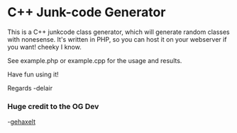 C++ Junk-code Generator
========================

This is a C++ junkcode class generator, which will generate random classes with nonesense.
It's written in PHP, so you can host it on your webserver if you want! cheeky I know.

See example.php or example.cpp for the usage and results.


Have fun using it!

Regards
-delair


### Huge credit to the OG Dev
-[gehaxelt](http://junkcode.gehaxelt.in/)
